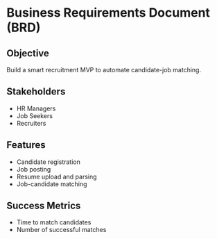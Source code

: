 # Business Requirements Document (BRD)

## Objective
Build a smart recruitment MVP to automate candidate-job matching.

## Stakeholders
- HR Managers
- Job Seekers
- Recruiters

## Features
- Candidate registration
- Job posting
- Resume upload and parsing
- Job-candidate matching

## Success Metrics
- Time to match candidates
- Number of successful matches